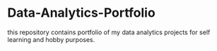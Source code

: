 # Data-Analytics-Portfolio
this repository contains portfolio of my data analytics projects for self learning and hobby purposes. 
